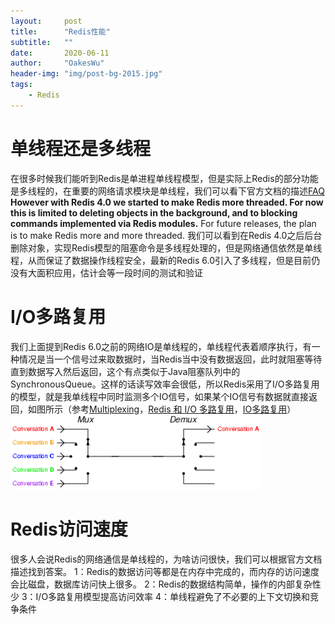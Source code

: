 ```yaml
---
layout:     post
title:      "Redis性能"
subtitle:   ""
date:       2020-06-11
author:     "OakesWu"
header-img: "img/post-bg-2015.jpg"
tags:
    - Redis
---
```


# 单线程还是多线程
在很多时候我们能听到Redis是单进程单线程模型，但是实际上Redis的部分功能是多线程的，在重要的网络请求模块是单线程，我们可以看下官方文档的描述[FAQ](https://redis.io/topics/faq)
**However with Redis 4.0 we started to make Redis more threaded. For now this is limited to deleting objects in the background, and to blocking commands implemented via Redis modules.** For future releases, the plan is to make Redis more and more threaded.
我们可以看到在Redis 4.0之后后台删除对象，实现Redis模型的阻塞命令是多线程处理的，但是网络通信依然是单线程，从而保证了数据操作线程安全，最新的Redis 6.0引入了多线程，但是目前仍没有大面积应用，估计会等一段时间的测试和验证

# I/O多路复用
我们上面提到Redis 6.0之前的网络IO是单线程的，单线程代表着顺序执行，有一种情况是当一个信号过来取数据时，当Redis当中没有数据返回，此时就阻塞等待直到数据写入然后返回，这个有点类似于Java阻塞队列中的SynchronousQueue。这样的话读写效率会很低，所以Redis采用了I/O多路复用的模型，就是我单线程中同时监测多个IO信号，如果某个IO信号有数据就直接返回，如图所示（参考[Multiplexing](https://en.wikipedia.org/wiki/Multiplexing)，[Redis 和 I/O 多路复用](https://zhuanlan.zhihu.com/p/24252862)，[IO多路复用](https://www.zhihu.com/question/32163005)）
![Multiplexing](/img/doc/redis/redis4one.png)

# Redis访问速度
很多人会说Redis的网络通信是单线程的，为啥访问很快，我们可以根据官方文档描述找到答案。
1：Redis的数据访问等都是在内存中完成的，而内存的访问速度会比磁盘，数据库访问快上很多。
2：Redis的数据结构简单，操作的内部复杂性少
3：I/O多路复用模型提高访问效率
4：单线程避免了不必要的上下文切换和竞争条件